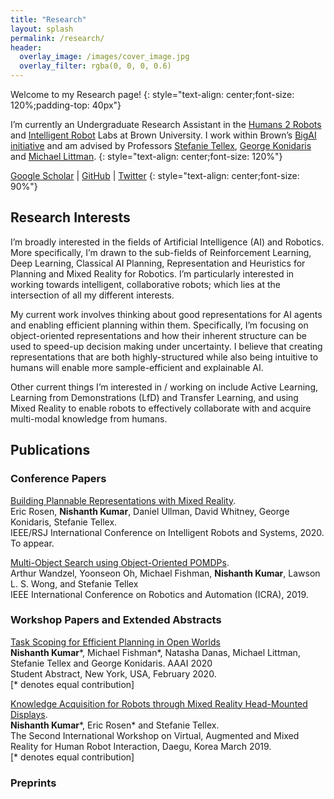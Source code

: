 ```yaml
---
title: "Research"
layout: splash
permalink: /research/
header:
  overlay_image: /images/cover_image.jpg
  overlay_filter: rgba(0, 0, 0, 0.6)
---
```


Welcome to my Research page!
{: style="text-align: center;font-size: 120%;padding-top: 40px"}

I’m currently an Undergraduate Research Assistant in the [Humans 2 Robots](https://h2r.cs.brown.edu/) and [Intelligent Robot](http://irl.cs.brown.edu/) Labs at Brown University. I work within Brown’s [BigAI initiative](http://bigai.cs.brown.edu/) and am advised by Professors [Stefanie Tellex](https://cs.brown.edu/people/stellex/), [George Konidaris](http://cs.brown.edu/people/gdk/) and [Michael Littman](http://cs.brown.edu/~mlittman/).
{: style="text-align: center;font-size: 120%"}

[Google Scholar](https://scholar.google.com/citations?user=FE512o4AAAAJ&hl=en) \| [GitHub](https://github.com/NishanthJKumar) \| [Twitter](https://twitter.com/nishanthkumar23)
{: style="text-align: center;font-size: 90%"}

## Research Interests
I’m broadly interested in the fields of Artificial Intelligence (AI) and Robotics. More specifically, I’m drawn to the sub-fields of Reinforcement Learning, Deep Learning, Classical AI Planning, Representation and Heuristics for Planning and Mixed Reality for Robotics. I’m particularly interested in working towards intelligent, collaborative robots; which lies at the intersection of all my different interests.

My current work involves thinking about good representations for AI agents and enabling efficient planning within them. Specifically, I’m focusing on object-oriented representations and how their inherent structure can be used to speed-up decision making under uncertainty. I believe that creating representations that are both highly-structured while also being intuitive to humans will enable more sample-efficient and explainable AI.

Other current things I’m interested in / working on include Active Learning, Learning from Demonstrations (LfD) and Transfer Learning, and using Mixed Reality to enable robots to effectively collaborate with and acquire multi-modal knowledge from humans.

## Publications
### Conference Papers
[Building Plannable Representations with Mixed Reality](https://www.researchgate.net/publication/331571661_Bridging_the_Semantic_Gap_for_Robots_Action-Oriented_Semantic_Maps_via_Mixed_Reality).
<br/> Eric Rosen, **Nishanth Kumar**, Daniel Ullman, David Whitney, George Konidaris, Stefanie Tellex.
<br/> IEEE/RSJ International Conference on Intelligent Robots and Systems, 2020. To appear.

[Multi-Object Search using Object-Oriented POMDPs](https://h2r.cs.brown.edu/wp-content/uploads/wandzel19.pdf).
<br/> Arthur Wandzel, Yoonseon Oh, Michael Fishman, **Nishanth Kumar**, Lawson L. S. Wong, and Stefanie Tellex
<br/> IEEE International Conference on Robotics and Automation (ICRA), 2019.

### Workshop Papers and Extended Abstracts
[Task Scoping for Efficient Planning in Open Worlds](https://www.aaai.org/Papers/AAAI/2020GB/SA-KumarN.682.pdf)
<br/> **Nishanth Kumar**\*, Michael Fishman\*, Natasha Danas, Michael Littman, Stefanie Tellex and George Konidaris. AAAI 2020 <br/> Student Abstract, New York, USA, February 2020.
<br/> [\* denotes equal contribution]

[Knowledge Acquisition for Robots through Mixed Reality Head-Mounted Displays](https://www.researchgate.net/publication/331563746_Knowledge_Acquisition_for_Robots_Through_Mixed_Reality_Head-Mounted_Displays).
<br/> **Nishanth Kumar**\*, Eric Rosen\* and Stefanie Tellex.
<br/> The Second International Workshop on Virtual, Augmented and Mixed Reality for Human Robot Interaction, Daegu, Korea March 2019.
<br/> [* denotes equal contribution]

### Preprints
[<Title Obscured>](https://nishanthjkumar.com/research)
<br/> **Nishanth Kumar**\*, Michael Fishman\*, Natasha Danas, Michael Littman, Stefanie Tellex and George Konidaris.
<br/> Preprint.
<br/> (Under review at AAAI 2021, title obscured to preserve double-blind review)
<br/> [* denotes equal contribution]

[Learning Deep Parameterized Skills from Demonstration for Re-targetable Visuomotor Control](https://arxiv.org/abs/1910.10628)
<br/> Jonathan Chang\*, **Nishanth Kumar**\*, Sean Hastings, Aaron Gokaslan, Diego Romeres, Devesh K. Jha, Daniel Nikovski, George Konidaris, Stefanie Tellex.
<br/> Preprint.
<br/> (To be submitted)
<br/> [* denotes equal contribution. Work was done in collaboration with Mitsubishi Electric Research Laboratories]

### Other Publications
[The Past and Present of Imitation Learning: A Citation Chain Study](https://arxiv.org/abs/2001.02328)
<br/> **Nishanth Kumar**
<br/> Preprint. January 2020.

This work received the highest possible grade for ‘The Great Ideas in Computer Science’ offered at Brown University in Fall 2019.
{: style="font-size: 80%"}

[Knowledge Acquisition for Robots through Mixed Reality Head-Mounted Displays](https://brownresearchclub.weebly.com/brown-undergraduate-research-journal.html)
<br/> **Nishanth Kumar**, Stefanie Tellex
<br/> Brown Undergraduate Research Journal, Page 5, Volume 1, Issue 1, Spring 2019.

## Talks
[What I'm working on now: Task Scoping and Parameterized Imitation Learning](http://nishanthjkumar.com/research/)
<br/> Intelligent Robot Lab meeting, November, 2019.

[Let's Talk about AI and Robotics](https://www.youtube.com/watch?v=OOAPni0ZUW8)
<br/> I was interviewed about my work, experiences and advice on research for an episode of the [interSTEM](https://www.youtube.com/channel/UC-qYS_P9NvSRoWYUsV2FmYQ) YouTube channel.

[Action-Oriented Semantic Maps via Mixed Reality](http://awards.cs.brown.edu/2019/08/13/undergrad-nishanth-kumar-wins-best-plenary-presentation-ilurs/)
<br/> The Second Ivy-League Undergraduate Research Symposuim (ILURS). Best Plenary Presentation Award.
<br/> The University of Pennsylvania. April, 2019.

[Building intelligent, collaborative robots](https://www.youtube.com/watch?v=FziEfTBAwvg)
<br/> Machine Intelligence Conference 2019
<br/> Boston University. September 2019.


## Awards
- [Heidelberg Laureate](https://www.heidelberg-laureate-forum.org/), 2020
- [Goldwater Scholarship](https://goldwater.scholarsapply.org/), 2020.
- [CRA Outstanding Undergraduate Research Award Honorable Mention](http://awards.cs.brown.edu/2020/02/04/bayazit-galgana-kumar-and-safranchik-win-cra-outstanding-undergraduate-researcher-honorable-mentions/), 2019
- The Second Ivy League Undergraduate Research Symposium, Best Plenary Presentation, 2019

## Industry Experience and Research Collaborations
- [MERL](https://www.merl.com/research/), Cambridge, USA. <br/>Work with [Diego Romeres](https://www.merl.com/people/romeres), [Devesh Jha](https://www.merl.com/people/jha) and [Daniel Nikovski](https://www.merl.com/people/nikovski) on furthering Learning from Demonstration for industrial robots.
- [Uber ATG Research](https://www.uber.com/us/en/atg/research-and-development/), Toronto, Canada.
<br/>Work with [Sean Segal](https://www.uber.com/us/en/atg/research-and-development/researchers/sean-segal/), [Sergio Casas](https://www.uber.com/us/en/atg/research-and-development/researchers/sergio-casas/), [Wenyuan Zeng](https://www.uber.com/us/en/atg/research-and-development/researchers/wenyuan-zeng/) and others on a project that's currently under NDA (but will hopefully be published soon!). I had the honor of being advised by [Prof. Raquel Urtasun](http://www.cs.toronto.edu/~urtasun/).

## Teaching
- **Head Teaching Assistant**, [CSCI 2951-F: Learning and Sequential Decision Making](http://cs.brown.edu/courses/cs2951f/)
<br/> Brown University, Fall 2019
- **Teaching Assistant**, [ENGN 0031: Honors Intro to Engineering](https://selfservice.brown.edu/ss/bwckctlg.p_disp_course_detail?cat_term_in=201610&subj_code_in=ENGN&crse_numb_in=0031)
<br/> Brown University School of Engineering, Fall 2018
